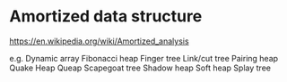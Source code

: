 # Amortized data structure

https://en.wikipedia.org/wiki/Amortized_analysis

e.g. 
Dynamic array
Fibonacci heap
Finger tree
Link/cut tree
Pairing heap
Quake Heap
Queap
Scapegoat tree
Shadow heap
Soft heap
Splay tree
